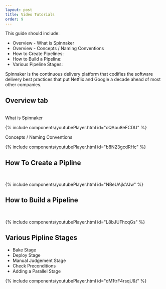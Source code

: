 ```yaml
---
layout: post
title: Video Tutorials
order: 9
---
```


This guide should include:

- Overview - What is Spinnaker
- Overview - Concepts / Naming Conventions
- How to Create Pipelines:
- How to Build a Pipeline:
- Various Pipeline Stages:


Spinnaker is the continuous delivery platform that codifies the software delivery best practices that put Netflix and Google a decade ahead of most other companies.

## Overview tab
<br/>
What is Spinnaker

{% include components/youtubePlayer.html id="cQAou8eFCDU" %}<br/>


Concepts / Naming Conventions<br/>

{% include components/youtubePlayer.html id="b8N23gcdRHc" %}


## How To Create a Pipline
<br/>

{% include components/youtubePlayer.html id="NBeUAjlcVJw" %}


## How to Build a Pipeline
<br/>

{% include components/youtubePlayer.html id="L8bJUFhcqGs" %}


## Various Pipline Stages

 - Bake Stage
 - Deploy Stage
 - Manual Judgement Stage
 - Check Preconditions
 - Adding a Parallel Stage
 
{% include components/youtubePlayer.html id="dM1trF4rsqU&t" %}


